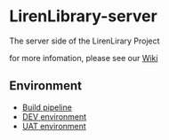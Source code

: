 LirenLibrary-server
===================

The server side of the LirenLirary Project

for more infomation, please see our [Wiki](https://github.com/LirenLibrary/LirenLibrary-server/wiki)

Environment
-----------

* [Build pipeline](http://10.17.7.2:8080/view/Liren-server-pipeline/?auto_refresh=false)
* [DEV environment](http://10.17.7.2:9080/lirenlibrary/login.jsp)
* [UAT environment](http://10.17.7.2:9090/lirenlibrary/login.jsp)